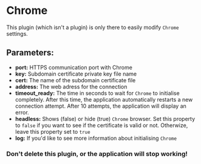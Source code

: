 # Chrome

This plugin (which isn't a plugin) is only there to easily modify `Chrome` settings.

## Parameters:

- **port:** HTTPS communication port with Chrome
- **key:** Subdomain certificate private key file name
- **cert:** The name of the subdomain certificate file
- **address:** The web adress for the connection
- **timeout_ready:** The time in seconds to wait for `Chrome` to initialise completely. After this time, the application automatically restarts a new connection attempt. After 10 attempts, the application will display an error.
- **headless:** Shows (false) or hide (true) `Chrome` browser. Set this property to `false` if you want to see if the certificate is valid or not. Otherwize, leave this property set to `true`
- **log:** If you'd like to see more information about initialising `Chrome`

### Don't delete this plugin, or the application will stop working!
